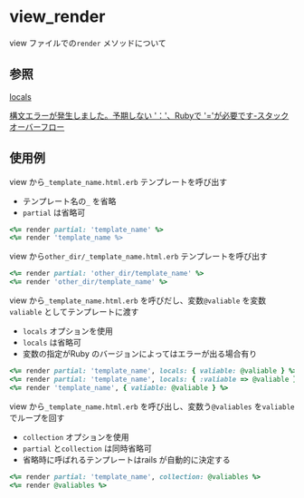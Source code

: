 # view_render

view ファイルでの`render` メソッドについて

## 参照

[locals](https://qiita.com/hayashino/items/c2a4e7d3edbdcce3cd2a)

[構文エラーが発生しました。予期しない '：'、Rubyで '='が必要です\-スタックオーバーフロー](https://stackoverflow.com/questions/45614852/getting-syntax-error-unexpected-expecting-in-ruby/45614981)

## 使用例

view から`_template_name.html.erb` テンプレートを呼び出す

* テンプレート名の`_` を省略
* `partial` は省略可

```Ruby
<%= render partial: 'template_name' %>
<%= render 'template_name %>
```

view から`other_dir/_template_name.html.erb` テンプレートを呼び出す

```Ruby
<%= render partial: 'other_dir/template_name' %>
<%= render 'other_dir/template_name' %>
```

view から`_template_name.html.erb` を呼びだし、変数`@valiable` を変数`valiable` としてテンプレートに渡す

* `locals` オプションを使用
* `locals` は省略可
* 変数の指定がRuby のバージョンによってはエラーが出る場合有り

```Ruby
<%= render partial: 'template_name', locals: { valiable: @valiable } %>
<%= render partial: 'template_name', locals: { :valiable => @valiable } %>
<%= render 'template_name', { valiable: @valiable } %>
```

view から`_template_name.html.erb` を呼び出し、変数う`@valiables` を`valiable` でループを回す

* `collection` オプションを使用
* `partial` と`collection` は同時省略可
* 省略時に呼ばれるテンプレートはrails が自動的に決定する

```Ruby
<%= render partial: 'template_name', collection: @valiables %>
<%= render @valiables %>
```





